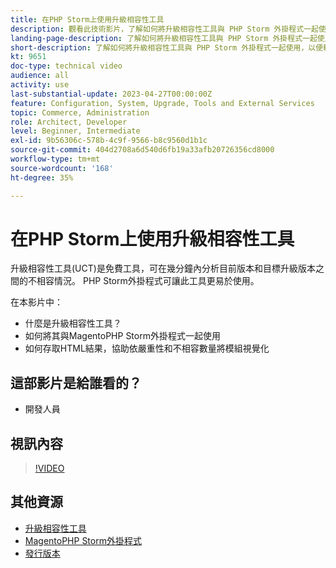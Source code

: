 ```yaml
---
title: 在PHP Storm上使用升級相容性工具
description: 觀看此技術影片，了解如何將升級相容性工具與 PHP Storm 外掛程式一起使用。
landing-page-description: 了解如何將升級相容性工具與 PHP Storm 外掛程式一起使用，以便輕鬆識別和解決不相容的問題。
short-description: 了解如何將升級相容性工具與 PHP Storm 外掛程式一起使用，以便輕鬆識別和解決不相容的問題。
kt: 9651
doc-type: technical video
audience: all
activity: use
last-substantial-update: 2023-04-27T00:00:00Z
feature: Configuration, System, Upgrade, Tools and External Services
topic: Commerce, Administration
role: Architect, Developer
level: Beginner, Intermediate
exl-id: 9b56306c-578b-4c9f-9566-b8c9560d1b1c
source-git-commit: 404d2708a6d540d6fb19a33afb20726356cd8000
workflow-type: tm+mt
source-wordcount: '168'
ht-degree: 35%

---
```


# 在PHP Storm上使用升級相容性工具

升級相容性工具(UCT)是免費工具，可在幾分鐘內分析目前版本和目標升級版本之間的不相容情況。 PHP Storm外掛程式可讓此工具更易於使用。

在本影片中：

- 什麼是升級相容性工具？
- 如何將其與MagentoPHP Storm外掛程式一起使用
- 如何存取HTML結果，協助依嚴重性和不相容數量將模組視覺化

## 這部影片是給誰看的？

- 開發人員

## 視訊內容

>[!VIDEO](https://video.tv.adobe.com/v/340150?quality=12&learn=on)

## 其他資源

- [升級相容性工具](https://experienceleague.adobe.com/docs/commerce-operations/upgrade-guide/upgrade-compatibility-tool/overview.html)
- [MagentoPHP Storm外掛程式](https://plugins.jetbrains.com/plugin/8024-magento-phpstorm)
- [發行版本](https://experienceleague.adobe.com/docs/commerce-operations/release/versions.html)
